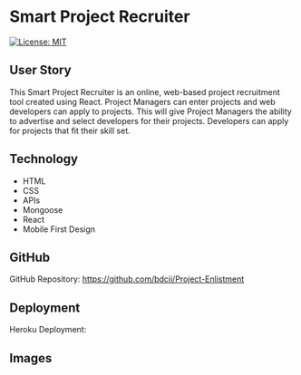 # Smart Project Recruiter

[![License: MIT](https://img.shields.io/badge/License-MIT-yellow.svg)](https://opensource.org/licenses/MIT)

## User Story

This Smart Project Recruiter is an online, web-based project recruitment tool created using React. Project Managers can enter projects and web developers can apply to projects. This will give Project Managers the ability to advertise and select developers for their projects. Developers can apply for projects that fit their skill set.

## Technology
- HTML
- CSS
- APIs
- Mongoose
- React
- Mobile First Design

## GitHub
GitHub Repository: https://github.com/bdcii/Project-Enlistment

## Deployment
Heroku Deployment:

## Images